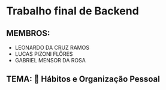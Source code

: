 # Trabalho final de Backend

## MEMBROS:
- LEONARDO DA CRUZ RAMOS
- LUCAS PIZONI FLÔRES
- GABRIEL MENSOR DA ROSA

## TEMA: 🧠 Hábitos e Organização Pessoal

<!--
A considerar:
- Cospend
- IHateMoney
-->

